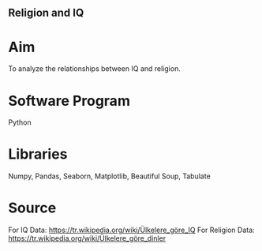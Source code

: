 ## Religion and IQ

# Aim
To analyze the relationships between IQ and religion.

# Software Program
Python

# Libraries
Numpy, Pandas, Seaborn, Matplotlib, Beautiful Soup, Tabulate

# Source
For IQ Data: https://tr.wikipedia.org/wiki/Ülkelere_göre_IQ
For Religion Data: https://tr.wikipedia.org/wiki/Ülkelere_göre_dinler
